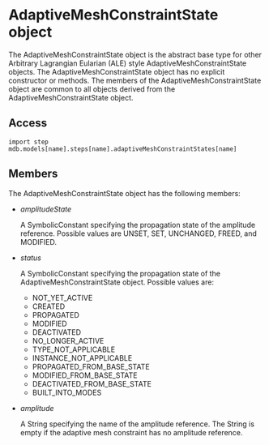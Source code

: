 # AdaptiveMeshConstraintState object

The AdaptiveMeshConstraintState object is the abstract base type for other Arbitrary Lagrangian Eularian (ALE) style AdaptiveMeshConstraintState objects. The AdaptiveMeshConstraintState object has no explicit constructor or methods. The members of the AdaptiveMeshConstraintState object are common to all objects derived from the AdaptiveMeshConstraintState object.

## Access

```
import step
mdb.models[name].steps[name].adaptiveMeshConstraintStates[name]
```

## Members

The AdaptiveMeshConstraintState object has the following members:

- *amplitudeState*

  A SymbolicConstant specifying the propagation state of the amplitude reference. Possible values are UNSET, SET, UNCHANGED, FREED, and MODIFIED.

- *status*

  A SymbolicConstant specifying the propagation state of the AdaptiveMeshConstraintState object. Possible values are:

  - NOT_YET_ACTIVE
  - CREATED
  - PROPAGATED
  - MODIFIED
  - DEACTIVATED
  - NO_LONGER_ACTIVE
  - TYPE_NOT_APPLICABLE
  - INSTANCE_NOT_APPLICABLE
  - PROPAGATED_FROM_BASE_STATE
  - MODIFIED_FROM_BASE_STATE
  - DEACTIVATED_FROM_BASE_STATE
  - BUILT_INTO_MODES

- *amplitude*

  A String specifying the name of the amplitude reference. The String is empty if the adaptive mesh constraint has no amplitude reference.
